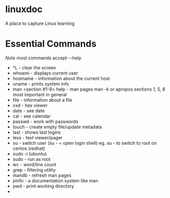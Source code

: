 # linuxdoc
A place to capture Linux learning

# Essential Commands
*Note* most commands accept --help

* ^L - clear the screen
* whoami - displays current user
* hostname - information about the current host
* uname - prints system info
* man <section #1-9> help - man pages
  man -k <keyword> or apropos
  sections 1, 5, 8 most important in general
* file - information about a file
* xxd - hex viewer
* date - see date
* cal - see calendar
* passwd - work with passwords
* touch - create empty file/update metadata
* last - shows last logins
* less - text viewer/pager
* su - switch user (su - = open login shell)
  eg. su - to switch to root on centos (redhat)
* sudo -i (ubuntu)
* sudo <cmd> - run <cmd> as root
* wc - word/line count
* grep - filtering utility
* mandb - refresh man pages
* pinfo - a documentation system like man
* pwd - print working directory
* 
